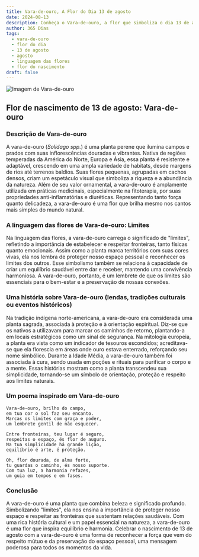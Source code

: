 ```yaml
---
title: Vara-de-ouro, A Flor do Dia 13 de agosto
date: 2024-08-13
description: Conheça o Vara-de-ouro, a flor que simboliza o dia 13 de agosto e seu significado 'Limites'. Explore a beleza e o simbolismo desta flor encantadora.
author: 365 Dias
tags:
  - vara-de-ouro
  - flor do dia
  - 13 de agosto
  - agosto
  - linguagem das flores
  - flor do nascimento
draft: false
---
```


![Imagem de Vara-de-ouro](https://cdn.pixabay.com/photo/2016/08/11/21/26/golden-rod-1586871_1280.jpg#center)


## Flor de nascimento de 13 de agosto: Vara-de-ouro

### Descrição de Vara-de-ouro

A vara-de-ouro (_Solidago spp._) é uma planta perene que ilumina campos e prados com suas inflorescências douradas e vibrantes. Nativa de regiões temperadas da América do Norte, Europa e Ásia, essa planta é resistente e adaptável, crescendo em uma ampla variedade de habitats, desde margens de rios até terrenos baldios. Suas flores pequenas, agrupadas em cachos densos, criam um espetáculo visual que simboliza a riqueza e a abundância da natureza. Além de seu valor ornamental, a vara-de-ouro é amplamente utilizada em práticas medicinais, especialmente na fitoterapia, por suas propriedades anti-inflamatórias e diuréticas. Representando tanto força quanto delicadeza, a vara-de-ouro é uma flor que brilha mesmo nos cantos mais simples do mundo natural.

### A linguagem das flores de Vara-de-ouro: Limites

Na linguagem das flores, a vara-de-ouro carrega o significado de "limites", refletindo a importância de estabelecer e respeitar fronteiras, tanto físicas quanto emocionais. Assim como a planta marca territórios com suas cores vivas, ela nos lembra de proteger nosso espaço pessoal e reconhecer os limites dos outros. Esse simbolismo também se relaciona à capacidade de criar um equilíbrio saudável entre dar e receber, mantendo uma convivência harmoniosa. A vara-de-ouro, portanto, é um lembrete de que os limites são essenciais para o bem-estar e a preservação de nossas conexões.

### Uma história sobre Vara-de-ouro (lendas, tradições culturais ou eventos históricos)

Na tradição indígena norte-americana, a vara-de-ouro era considerada uma planta sagrada, associada à proteção e à orientação espiritual. Diz-se que os nativos a utilizavam para marcar os caminhos de retorno, plantando-a em locais estratégicos como um sinal de segurança. Na mitologia europeia, a planta era vista como um indicador de tesouros escondidos; acreditava-se que ela florescia em áreas onde ouro estava enterrado, reforçando seu nome simbólico. Durante a Idade Média, a vara-de-ouro também foi associada à cura, sendo usada em poções e rituais para purificar o corpo e a mente. Essas histórias mostram como a planta transcendeu sua simplicidade, tornando-se um símbolo de orientação, proteção e respeito aos limites naturais.

### Um poema inspirado em Vara-de-ouro

```
Vara-de-ouro, brilho do campo,  
em tua cor o sol faz seu encanto.  
Marcas os limites com graça e poder,  
um lembrete gentil de não esquecer.  

Entre fronteiras, teu lugar é seguro,  
respeitas o espaço, és flor de auguro.  
Na tua simplicidade há grande lição,  
equilíbrio é arte, é proteção.  

Oh, flor dourada, de alma forte,  
tu guardas o caminho, és nosso suporte.  
Com tua luz, a harmonia refazes,  
um guia em tempos e em fases.  
```

### Conclusão

A vara-de-ouro é uma planta que combina beleza e significado profundo. Simbolizando "limites", ela nos ensina a importância de proteger nosso espaço e respeitar as fronteiras que sustentam relações saudáveis. Com uma rica história cultural e um papel essencial na natureza, a vara-de-ouro é uma flor que inspira equilíbrio e harmonia. Celebrar o nascimento de 13 de agosto com a vara-de-ouro é uma forma de reconhecer a força que vem do respeito mútuo e da preservação do espaço pessoal, uma mensagem poderosa para todos os momentos da vida.